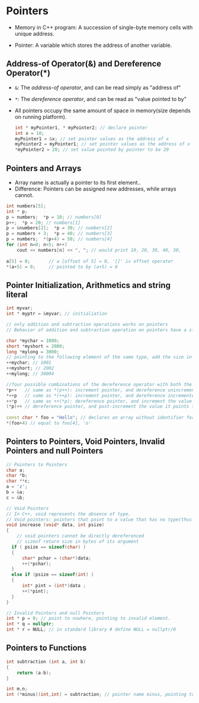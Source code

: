 # Pointers

- Memory in C++ program: A succession of single-byte memory cells with unique address.

- Pointer: A variable which stores the address of another variable.

## Address-of Operator(&) and Dereference Operator(*)

- `&`: The *address-of operator*, and can be read simply as "address of"

- `*`: The *dereference operator*, and can be read as "value pointed to by"

- All pointers occupy the same amount of space in memory(size depends on running platform).

  ```c++
  int * myPointer1, * myPointer2; // declare pointer
  int x = 10;
  myPointer1 = &x; // set pointer values as the address of x
  myPointer2 = myPointer1; // set pointer values as the address of x
  *myPointer2 = 20; // set value pointed by pointer to be 20
  ```

  

## Pointers and Arrays

- Array name is actually a pointer  to its first element.. 
- Difference: Pointers can be assigned new addresses, while arrays cannot.

```c++
int numbers[5];
int * p;
p = numbers;  *p = 10; // numbers[0]
p++;  *p = 20; // numbers[1]
p = &numbers[2];  *p = 30; // numbers[2]
p = numbers + 3;  *p = 40; // numbers[3]
p = numbers;  *(p+4) = 50; // numbers[4]
for (int n=0; n<5; n++)
	cout << numbers[n] << ", "; // would print 10, 20, 30, 40, 50,
 
a[5] = 0;       // a [offset of 5] = 0, '[]' is offset operator
*(a+5) = 0;     // pointed to by (a+5) = 0 
```

## Pointer Initialization, Arithmetics and string literal

```c++
int myvar;
int * myptr = &myvar; // initialiation

// only addition and subtraction operations works on pointers
// Behavior of addition and subtraction operation on pointers have a slightly different base on its data type

char *mychar = 1000;
short *myshort = 2000;
long *mylong = 3000;
// pointing to the following element of the same type, add the size in bytes of the type
++mychar; // 1001
++myshort; // 2002
++mylong; // 30004

//four possible combinations of the dereference operator with both the prefix and suffix versions of the increment operator
*p++   // same as *(p++): increment pointer, and dereference unincremented address
*++p   // same as *(++p): increment pointer, and dereference incremented address
++*p   // same as ++(*p): dereference pointer, and increment the value it points to
(*p)++ // dereference pointer, and post-increment the value it points to 
    
const char * foo = "Hello"; // declares an array without identifier for "hello", and then a pointer to its first element
*(foo+4) // equal to foo[4], 'o'
```

## Pointers to Pointers, Void Pointers, Invalid Pointers and null Pointers

```c++
// Pointers to Pointers
char a;
char *b;
char **c;
a = 'z';
b = &a;
c = &b;

// Void Pointers
// In C++, void represents the absence of type.
// Void pointers: pointers that point to a value that has no type(thus also an undetermined length). A great flexibility, by being able to point to any data type.
void increase (void* data, int psize)
{
    // void pointers cannot be directly dereferenced
    // sizeof return size in bytes of its argument
  if ( psize == sizeof(char) ) 
  { 
      char* pchar = (char*)data; 
      ++(*pchar); 
  }
  else if (psize == sizeof(int) )
  { 
      int* pint = (int*)data ; 
      ++(*pint); 
  }
}

// Invalid Pointers and null Pointers
int * p = 0; // point to nowhere, pointing to invalid element.
int * q = nullptr;
int * r = NULL; // in standard library # define NULL = nullptr/0
```

## Pointers to Functions

```c++
int subtraction (int a, int b)
{ 
	return (a-b); 
}

int m,n;
int (*minus)(int,int) = subtraction; // pointer name minus, pointing to function called subtraction(int, int)
```

